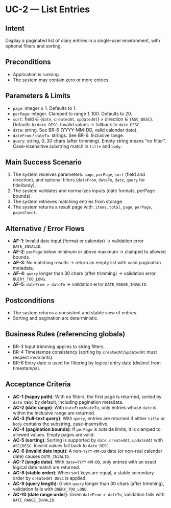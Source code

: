 # UC-2 — List Entries

## Intent
Display a paginated list of diary entries in a single-user environment, with optional filters and sorting.

## Preconditions
- Application is running.
- The system may contain zero or more entries.

## Parameters & Limits
- `page`: integer ≥ 1. Defaults to 1.
- `perPage`: integer. Clamped to range 1..100. Defaults to 20.
- `sort`: field ∈ {`date`, `createdAt`, `updatedAt`} × direction ∈ {`ASC`, `DESC`}. Defaults to `date DESC`. Invalid values → fallback to `date DESC`.
- `date`: string. See BR-6 (YYYY-MM-DD, valid calendar date).
- `dateFrom` / `dateTo`: strings. See BR-6. Inclusive range.
- `query`: string, 0..30 chars (after trimming). Empty string means “no filter”. Case-insensitive substring match in `title` and `body`.

## Main Success Scenario
1. The system receives parameters: `page`, `perPage`, `sort` (field and direction), and optional filters (`dateFrom`, `dateTo`, `date`, `query` for title/body).
2. The system validates and normalizes inputs (date formats, perPage bounds).
3. The system retrieves matching entries from storage.
4. The system returns a result page with: `items`, `total`, `page`, `perPage`, `pagesCount`.

## Alternative / Error Flows
- **AF-1**: Invalid date input (format or calendar) → validation error `DATE_INVALID`.
- **AF-2**: `perPage` below minimum or above maximum → clamped to allowed bounds.
- **AF-3**: No matching results → return an empty list with valid pagination metadata.
- **AF-4**: `query` longer than 30 chars (after trimming) → validation error `QUERY_TOO_LONG`.
- **AF-5**: `dateFrom > dateTo` → validation error `DATE_RANGE_INVALID`.

## Postconditions
- The system returns a consistent and stable view of entries.
- Sorting and pagination are deterministic.

## Business Rules (referencing globals)
- BR-3 Input trimming applies to string filters.
- BR-4 Timestamps consistency (sorting by `createdAt`/`updatedAt` must respect invariants).
- BR-6 Entry date is used for filtering by logical entry date (distinct from timestamps).

## Acceptance Criteria
- **AC-1 (happy path)**: With no filters, the first page is returned, sorted by `date DESC` by default, including pagination metadata.
- **AC-2 (date range)**: With `dateFrom`/`dateTo`, only entries whose `date` is within the inclusive range are returned.
- **AC-3 (full-text query)**: With `query`, entries are returned if either `title` or `body` contains the substring, case-insensitive.
- **AC-4 (pagination bounds)**: If `perPage` is outside limits, it is clamped to allowed values. Empty pages are valid.
- **AC-5 (sorting)**: Sorting is supported by `date`, `createdAt`, `updatedAt` with `ASC|DESC`. Invalid values fall back to `date DESC`.
- **AC-6 (invalid date input)**: A non-`YYYY-MM-DD` date (or non-real calendar date) causes `DATE_INVALID`.
- **AC-7 (single date)**: With `date=YYYY-MM-DD`, only entries with an exact logical date match are returned.
- **AC-8 (stable order)**: When sort keys are equal, a stable secondary order by `createdAt DESC` is applied.
- **AC-9 (query length)**: Given `query` longer than 30 chars (after trimming), validation fails with `QUERY_TOO_LONG`.
- **AC-10 (date range order)**: Given `dateFrom > dateTo`, validation fails with `DATE_RANGE_INVALID`.